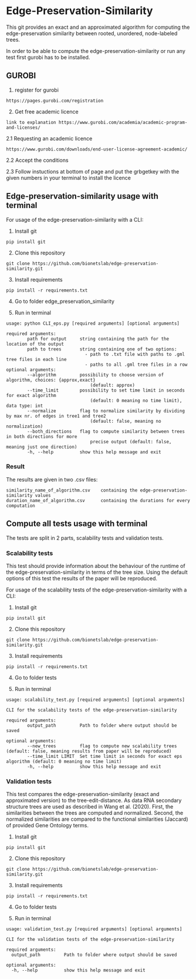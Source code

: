 # Edge-Preservation-Similarity
This git provides an exact and an approximated algorithm for computing the edge-preservation similarity between rooted, unordered, node-labeled trees. 

In order to be able to compute the edge-preservation-similarity or run any test first gurobi has to be installed.

## GUROBI

1. register for gurobi
```
https://pages.gurobi.com/registration
```
2. Get free academic licence
```
link to explanation https://www.gurobi.com/academia/academic-program-and-licenses/
```
2.1 Requesting an academic licence
```
https://www.gurobi.com/downloads/end-user-license-agreement-academic/
```
2.2 Accept the conditions

2.3 Follow instuctions at bottom of page and put the grbgetkey with the given numbers in your terminal to install the licence

## Edge-preservation-similarity usage with terminal

For usage of the edge-preservation-similarity with a CLI:

1. Install git
```
pip install git
```
2. Clone this repository
```
git clone https://github.com/bionetslab/edge-preservation-similarity.git
```
3. Install requirements
```
pip install -r requirements.txt
```
4. Go to folder edge_preservation_similarity

5. Run in terminal
```
usage: python CLI_eps.py [required arguments] [optional arguments]

required arguments:
        path for output     string containing the path for the location of the output
        path to trees       string containing one of two options:  
                              - path to .txt file with paths to .gml tree files in each line
                              - paths to all .gml tree files in a row
optional arguments: 
        --algorithm         possibility to choose version of algorithm, choices: {approx,exact}
                                (default: approx)
        --time_limit        possibility to set time limit in seconds for exact algorithm
                                (default: 0 meaning no time limit), data type: int
        --normalize         flag to normalize similarity by dividing by max nr. of edges in tree1 and tree2
                                (default: false, meaning no normalization)
        --both_directions   flag to compute similarity between trees in both directions for more    
                                precise output (default: false, meaning just one direction)
        -h, --help          show this help message and exit
```
### Result
The results are given in two .csv files:
```
similarity_name_of_algorithm.csv    containing the edge-preservation-similarity values
duration_name_of_algorithm.csv      containing the durations for every computation
```



## Compute all tests usage with terminal

The tests are split in 2 parts, scalability tests and validation tests.

### Scalability tests

This test should provide information about the behaviour of the runtime of the edge-preservation-similarity in terms of the tree size. Using the default options of this test the results of the paper will be reproduced.

For usage of the scalability tests of the edge-preservation-similarity with a CLI:

1. Install git
```
pip install git
```
2. Clone this repository
```
git clone https://github.com/bionetslab/edge-preservation-similarity.git
```
3. Install requirements
```
pip install -r requirements.txt
```
4. Go to folder tests

5. Run in terminal
```
usage: scalability_test.py [required arguments] [optional arguments]

CLI for the scalability tests of the edge-preservation-similarity

required arguments:
        output_path         Path to folder where output should be saved

optional arguments:
        --new_trees         flag to compute new scalability trees (default: false, meaning results from paper will be reproduced)
        --time_limit LIMIT  Set time limit in seconds for exact eps algorithm (default: 0 meaning no time limit)
        -h, --help          show this help message and exit

```

### Validation tests

This test compares the edge-preservation-similarity (exact and approximated version) to the tree-edit-distance. As data RNA secondary structure trees are used as described in Wang et al. (2020). First, the similarities between the trees are computed and normalized. Second, the normalized similarities are compared to the functional similarities (Jaccard) of provided Gene Ontology terms.

1. Install git
```
pip install git
```
2. Clone this repository
```
git clone https://github.com/bionetslab/edge-preservation-similarity.git
```
3. Install requirements
```
pip install -r requirements.txt
```
4. Go to folder tests

5. Run in terminal
```
usage: validation_test.py [required arguments] [optional arguments]

CLI for the validation tests of the edge-preservation-similarity

required arguments:
  output_path         Path to folder where output should be saved

optional arguments:
  -h, --help          show this help message and exit
```